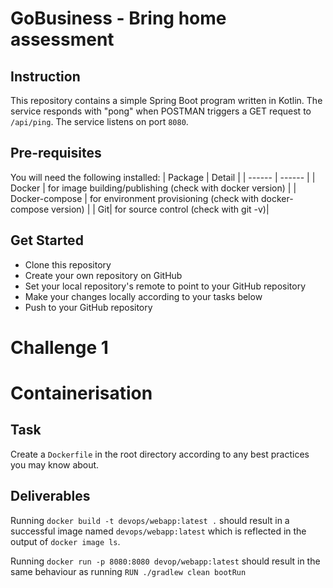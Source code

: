 # GoBusiness - Bring home assessment

## Instruction
This repository contains a simple Spring Boot program written in Kotlin. The service responds with "pong" when POSTMAN triggers a GET request to `/api/ping`. The service listens on port `8080`.

## Pre-requisites
You will need the following installed:
| Package | Detail |
| ------ | ------ |
| Docker | for image building/publishing (check with docker version) |
| Docker-compose | for environment provisioning (check with docker-compose version) |
| Git| for source control (check with git -v)|

## Get Started

- Clone this repository
- Create your own repository on GitHub
- Set your local repository's remote to point to your GitHub repository
- Make your changes locally according to your tasks below
- Push to your GitHub repository

# Challenge 1

# Containerisation
## Task
Create a `Dockerfile` in the root directory according to any best practices you may know about.

## Deliverables
Running `docker build -t devops/webapp:latest .` should result in a successful image named `devops/webapp:latest` which is reflected in the output of `docker image ls`.

Running `docker run -p 8080:8080 devop/webapp:latest` should result in the same behaviour as running `RUN ./gradlew clean bootRun`
